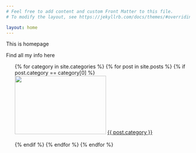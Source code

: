 ```yaml
---
# Feel free to add content and custom Front Matter to this file.
# To modify the layout, see https://jekyllrb.com/docs/themes/#overriding-theme-defaults

layout: home
---
```



This is homepage


Find all my info here

<ul>
    {% for category in site.categories %}
        {% for post in site.posts %}
            {% if post.category == category[0] %}
                <div>
                <!-- The image size is 500px*320px -->
                <img src="./{{ post.category }}.gif" style="width:250px;height:160px;">
                <a href="{{ post.category }}">{{ post.category }}</a>
                </div>
                <br>
            {% endif %}
        {% endfor %}
    {% endfor %}
</ul>